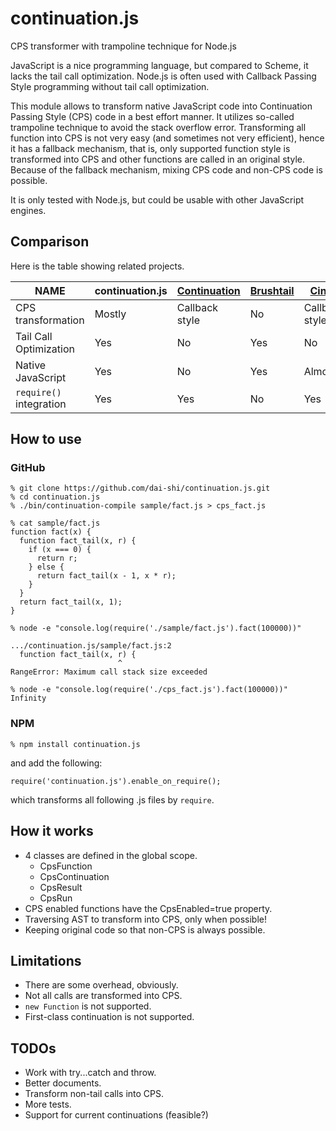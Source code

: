 continuation.js
===============

CPS transformer with trampoline technique for Node.js

JavaScript is a nice programming language, but compared to Scheme,
it lacks the tail call optimization.
Node.js is often used with Callback Passing Style programming
without tail call optimization.

This module allows to transform native JavaScript code into
Continuation Passing Style (CPS) code in a best effort manner.
It utilizes so-called trampoline technique to avoid the stack overflow error.
Transforming all function into CPS is not very easy
(and sometimes not very efficient),
hence it has a fallback mechanism, that is, only supported
function style is transformed into CPS and other functions are
called in an original style.
Because of the fallback mechanism, mixing CPS code and non-CPS code
is possible.

It is only tested with Node.js, but could be usable
with other JavaScript engines.

Comparison
----------

Here is the table showing related projects.

| NAME                    | continuation.js | [Continuation][1] | [Brushtail][2] | [Cinch][3]     |
|-------------------------|-----------------|-------------------|----------------|----------------|
| CPS transformation      | Mostly          | Callback style    | No             | Callback style |
| Tail Call Optimization  | Yes             | No                | Yes            | No             |
| Native JavaScript       | Yes             | No                | Yes            | Almost         |
| `require()` integration | Yes             | Yes               | No             | Yes            |

[1]: https://github.com/BYVoid/continuation "BYVoid/continuation"
[2]: https://github.com/pufuwozu/brushtail "pufuwozu/brushtail"
[3]: https://github.com/pguillory/cinch "pguillory/cinch"

How to use
----------

### GitHub

    % git clone https://github.com/dai-shi/continuation.js.git
    % cd continuation.js
    % ./bin/continuation-compile sample/fact.js > cps_fact.js
    
    % cat sample/fact.js
    function fact(x) {
      function fact_tail(x, r) {
        if (x === 0) {
          return r;
        } else {
          return fact_tail(x - 1, x * r);
        }
      }
      return fact_tail(x, 1);
    }

    % node -e "console.log(require('./sample/fact.js').fact(100000))"
    
    .../continuation.js/sample/fact.js:2
      function fact_tail(x, r) {
                            ^
    RangeError: Maximum call stack size exceeded
    
    % node -e "console.log(require('./cps_fact.js').fact(100000))"
    Infinity

### NPM

    % npm install continuation.js

and add the following:

    require('continuation.js').enable_on_require();

which transforms all following .js files by `require`.

How it works
------------

* 4 classes are defined in the global scope.
    * CpsFunction
    * CpsContinuation
    * CpsResult
    * CpsRun
* CPS enabled functions have the CpsEnabled=true property.
* Traversing AST to transform into CPS, only when possible!
* Keeping original code so that non-CPS is always possible.

Limitations
-----------

* There are some overhead, obviously.
* Not all calls are transformed into CPS.
* `new Function` is not supported.
* First-class continuation is not supported.

TODOs
-----

* Work with try...catch and throw.
* Better documents.
* Transform non-tail calls into CPS.
* More tests.
* Support for current continuations (feasible?)

